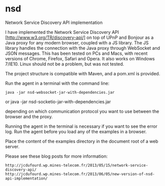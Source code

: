 nsd
===

Network Service Discovery API implementation

I have implemented the Network Service Discovery API [http://www.w3.org/TR/discovery-api/] 
on top of UPnP and Bonjour as a Java proxy for any modern browser, coupled with a JS library. 
The JS library handles the connection with the Java proxy through WebSocket and JSON messages.
This has been tested on PCs and Macs, with recent versions of Chrome, Firefox, Safari and Opera. 
It also works on Windows 7/IE10. Linux should not be a problem, but was not tested.

The project structure is compatible with Maven, and a pom.xml is provided.

Run the agent in a terminal with the command line:

	java -jar nsd-websocket-jar-with-dependencies.jar
or
	java -jar nsd-socketio-jar-with-dependencies.jar

depending on which communication protocol you want to use between the browser and the proxy.

Running the agent in the terminal is necessary if you want to see the error log. 
Run the agent before you load any of the examples in a browser.

Place the content of the examples directory in the document root of a web server. 

Please see these blog posts for more information:

	http://jcdufourd.wp.mines-telecom.fr/2013/05/15/network-service-discovery-api/
    http://jcdufourd.wp.mines-telecom.fr/2013/06/05/new-version-of-nsd-api-implementation/

